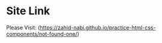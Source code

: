 # Site Link
Please Visit: (https://zahid-nabi.github.io/practice-html-css-components/not-found-one/)